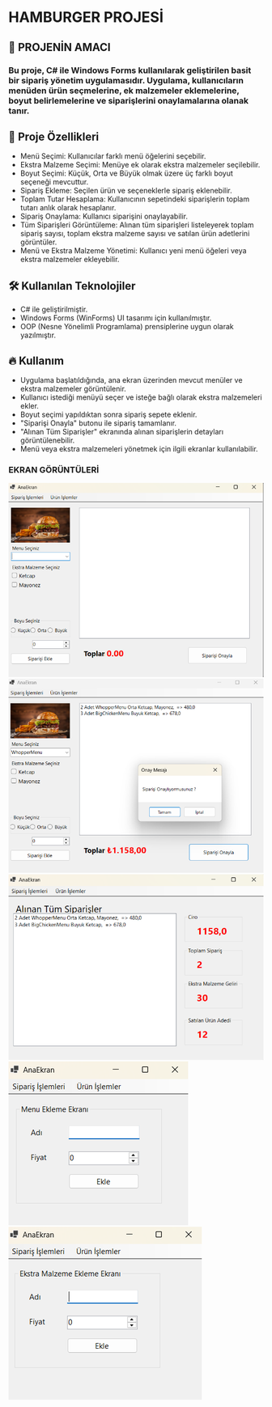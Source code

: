 # HAMBURGER PROJESİ
## 📝 PROJENİN AMACI
### Bu proje, C# ile Windows Forms kullanılarak geliştirilen basit bir sipariş yönetim uygulamasıdır. Uygulama, kullanıcıların menüden ürün seçmelerine, ek malzemeler eklemelerine, boyut belirlemelerine ve siparişlerini onaylamalarına olanak tanır.

<h2>📌 Proje Özellikleri</h2>
<ul>
  <li>Menü Seçimi: Kullanıcılar farklı menü öğelerini seçebilir.</li>
  <li>Ekstra Malzeme Seçimi: Menüye ek olarak ekstra malzemeler seçilebilir.</li>
  <li>Boyut Seçimi: Küçük, Orta ve Büyük olmak üzere üç farklı boyut seçeneği mevcuttur.</li>
  <li>Sipariş Ekleme: Seçilen ürün ve seçeneklerle sipariş eklenebilir.</li>
  <li>Toplam Tutar Hesaplama: Kullanıcının sepetindeki siparişlerin toplam tutarı anlık olarak hesaplanır.</li>
  <li>Sipariş Onaylama: Kullanıcı siparişini onaylayabilir.</li>
  <li>Tüm Siparişleri Görüntüleme: Alınan tüm siparişleri listeleyerek toplam sipariş sayısı, toplam ekstra malzeme sayısı ve satılan ürün adetlerini görüntüler.</li>
  <li>Menü ve Ekstra Malzeme Yönetimi: Kullanıcı yeni menü öğeleri veya ekstra malzemeler ekleyebilir.</li>
</ul>

<h2>🛠️ Kullanılan Teknolojiler</h2>
<ul>
  <li>C# ile geliştirilmiştir.</li>
  <li>Windows Forms (WinForms) UI tasarımı için kullanılmıştır.</li>
  <li>OOP (Nesne Yönelimli Programlama) prensiplerine uygun olarak yazılmıştır.</li>
</ul>

<h2>🔥 Kullanım</h2> 
<ul>
  <li>Uygulama başlatıldığında, ana ekran üzerinden mevcut menüler ve ekstra malzemeler görüntülenir.</li>
  <li>Kullanıcı istediği menüyü seçer ve isteğe bağlı olarak ekstra malzemeleri ekler.</li>
  <li>Boyut seçimi yapıldıktan sonra sipariş sepete eklenir.</li>
  <li>"Siparişi Onayla" butonu ile sipariş tamamlanır.</li>
  <li>"Alınan Tüm Siparişler" ekranında alınan siparişlerin detayları görüntülenebilir.</li>
  <li>Menü veya ekstra malzemeleri yönetmek için ilgili ekranlar kullanılabilir.</li>
  
</ul>

### EKRAN GÖRÜNTÜLERİ
![SiparisOlustur](SiparisOlustur.png)
![SiparisOlustur](Siparis.png)
![SiparisleriGoruntule](TumSiparisler.png)
![MenuEkle](MenuEkle.png)                      
![EkstraMalzemeEkle](EkstraMalzeme.png)

